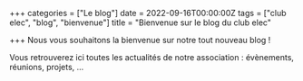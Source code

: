+++
categories = ["Le blog"]
date = 2022-09-16T00:00:00Z
tags = ["club elec", "blog", "bienvenue"]
title = "Bienvenue sur le blog du club elec"

+++
Nous vous souhaitons la bienvenue sur notre tout nouveau blog !  

Vous retrouverez ici toutes les actualités de notre association : évènements, réunions, projets, ...